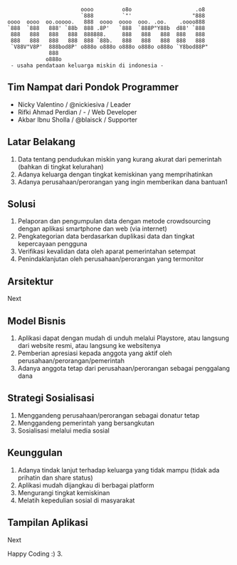 ```
                       oooo         o8o                    .o8  
                       `888         `"'                   "888  
oooo  oooo  oo.ooooo.   888  oooo  oooo  ooo. .oo.    .oooo888  
`888  `888   888' `88b  888 .8P'   `888  `888P"Y88b  d88' `888  
 888   888   888   888  888888.     888   888   888  888   888  
 888   888   888   888  888 `88b.   888   888   888  888   888  
 `V88V"V8P'  888bod8P' o888o o888o o888o o888o o888o `Y8bod88P" 
             888                                                
            o888o                                               
 - usaha pendataan keluarga miskin di indonesia -                   
```
## Tim Nampat dari Pondok Programmer
- Nicky Valentino / @nickiesiva / Leader
- Rifki Ahmad Perdian / - / Web Developer
- Akbar Ibnu Sholla / @blaisck / Supporter

## Latar Belakang
1. Data tentang pendudukan miskin yang kurang akurat dari pemerintah (bahkan di tingkat kelurahan)
2. Adanya keluarga dengan tingkat kemiskinan yang memprihatinkan
3. Adanya perusahaan/perorangan yang ingin memberikan dana bantuan1

## Solusi
1. Pelaporan dan pengumpulan data dengan metode crowdsourcing dengan aplikasi smartphone dan web (via internet)
2. Pengkategorian data berdasarkan duplikasi data dan tingkat kepercayaan pengguna
3. Verifikasi kevalidan data oleh aparat pemerintahan setempat
4. Penindaklanjutan oleh perusahaan/perorangan yang termonitor

## Arsitektur
Next

## Model Bisnis
1. Aplikasi dapat dengan mudah di unduh melalui Playstore, atau langsung dari website resmi, atau langsung ke websitenya
2. Pemberian apresiasi kepada anggota yang aktif oleh perusahaan/perorangan/pemerintah
3. Adanya anggota tetap dari perusahaan/perorangan sebagai penggalang dana

## Strategi Sosialisasi
1. Menggandeng perusahaan/perorangan sebagai donatur tetap
2. Menggandeng pemerintah yang bersangkutan
3. Sosialisasi melalui media sosial

## Keunggulan
1. Adanya tindak lanjut terhadap keluarga yang tidak mampu (tidak ada prihatin dan share status)
2. Aplikasi mudah dijangkau di berbagai platform
3. Mengurangi tingkat kemiskinan 
4. Melatih kepedulian sosial di masyarakat

## Tampilan Aplikasi
Next

Happy Coding :)
3. 
